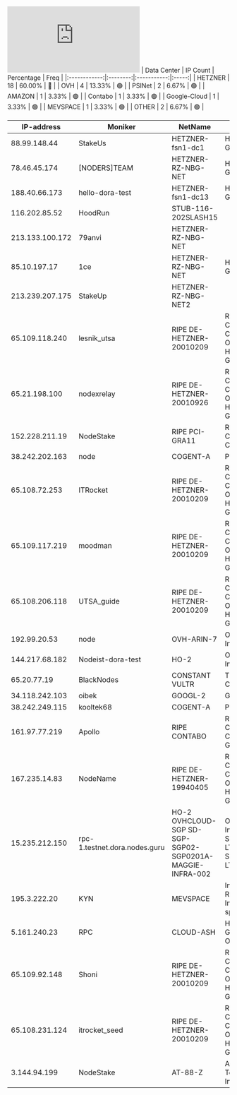![Diagramm](https://github.com/obajay/StateSync-snapshots/blob/main/Projects/Dora/1/README.md)
| Data Center | IP Count | Percentage | Freq |
|:------------:|:--------:|:-----------:|:-----:|
| HETZNER | 18 | 60.00% | 🔴 |
| OVH | 4 | 13.33% | 🟢 |
| PSINet | 2 | 6.67% | 🟢 |
| AMAZON | 1 | 3.33% | 🟢 |
| Contabo | 1 | 3.33% | 🟢 |
| Google-Cloud | 1 | 3.33% | 🟢 |
| MEVSPACE | 1 | 3.33% | 🟢 |
| OTHER | 2 | 6.67% | 🟢 |

<!-- START_TABLE -->
| IP-address | Moniker | NetName | Organization |
|-------------|-------------|-------------|-------------|
| 88.99.148.44 | StakeUs | HETZNER-fsn1-dc1 | Hetzner Online GmbH |
| 78.46.45.174 | [NODERS]TEAM | HETZNER-RZ-NBG-NET | Hetzner Online GmbH |
| 188.40.66.173 | hello-dora-test | HETZNER-fsn1-dc13 | Hetzner Online GmbH |
| 116.202.85.52 | HoodRun | STUB-116-202SLASH15 |  |
| 213.133.100.172 | 79anvi | HETZNER-RZ-NBG-NET |  |
| 85.10.197.17 | 1ce | HETZNER-RZ-NBG-NET | Hetzner Online GmbH |
| 213.239.207.175 | StakeUp | HETZNER-RZ-NBG-NET2 |  |
| 65.109.118.240 | lesnik_utsa | RIPE DE-HETZNER-20010209 | RIPE Network Coordination Centre Hetzner Online GmbH Hetzner Online GmbH |
| 65.21.198.100 | nodexrelay | RIPE DE-HETZNER-20010926 | RIPE Network Coordination Centre Hetzner Online GmbH Hetzner Online GmbH |
| 152.228.211.19 | NodeStake | RIPE PCI-GRA11 | RIPE Network Coordination Centre OVH SAS |
| 38.242.202.163 | node | COGENT-A | PSINet, Inc. |
| 65.108.72.253 | ITRocket | RIPE DE-HETZNER-20010209 | RIPE Network Coordination Centre Hetzner Online GmbH Hetzner Online GmbH |
| 65.109.117.219 | moodman | RIPE DE-HETZNER-20010209 | RIPE Network Coordination Centre Hetzner Online GmbH Hetzner Online GmbH |
| 65.108.206.118 | UTSA_guide | RIPE DE-HETZNER-20010209 | RIPE Network Coordination Centre Hetzner Online GmbH Hetzner Online GmbH |
| 192.99.20.53 | node | OVH-ARIN-7 | OVH Hosting, Inc. |
| 144.217.68.182 | Nodeist-dora-test | HO-2 | OVH Hosting, Inc. |
| 65.20.77.19 | BlackNodes | CONSTANT VULTR | The Constant Company, LLC |
| 34.118.242.103 | oibek | GOOGL-2 | Google LLC |
| 38.242.249.115 | kooltek68 | COGENT-A | PSINet, Inc. |
| 161.97.77.219 | Apollo | RIPE CONTABO | RIPE Network Coordination Centre Contabo GmbH |
| 167.235.14.83 | NodeName | RIPE DE-HETZNER-19940405 | RIPE Network Coordination Centre Hetzner Online GmbH Hetzner Online GmbH |
| 15.235.212.150 | rpc-1.testnet.dora.nodes.guru | HO-2 OVHCLOUD-SGP SD-SGP-SGP02-SGP0201A-MAGGIE-INFRA-002 | OVH Hosting, Inc. OVH Singapore PTE. LTD OVH Singapore PTE. LTD |
| 195.3.222.20 | KYN | MEVSPACE | Innowacyjne Rozwiazania Informatyczne.pl sp. z o.o. |
| 5.161.240.23 | RPC | CLOUD-ASH | Hetzner Online GmbH Hetzner Online GmbH |
| 65.109.92.148 | Shoni | RIPE DE-HETZNER-20010209 | RIPE Network Coordination Centre Hetzner Online GmbH Hetzner Online GmbH |
| 65.108.231.124 | itrocket_seed | RIPE DE-HETZNER-20010209 | RIPE Network Coordination Centre Hetzner Online GmbH Hetzner Online GmbH |
| 3.144.94.199 | NodeStake | AT-88-Z | Amazon Technologies Inc. |

<!-- END_TABLE -->